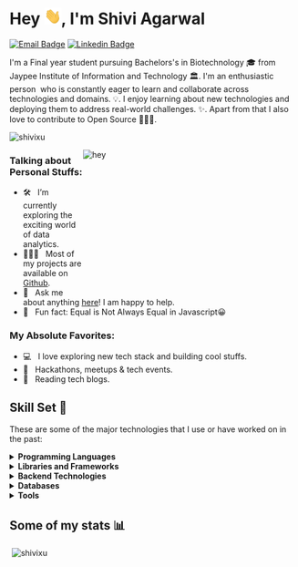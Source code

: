 <h1>Hey <img  src="https://raw.githubusercontent.com/ABSphreak/ABSphreak/master/gifs/Hi.gif" width="30px">, I'm Shivi Agarwal</h1>

[![Email Badge](https://img.shields.io/badge/-shiviagarwal2904@gmail.com-c14438?style=flat-square&logo=Gmail&logoColor=white)](mailto:shiviagarwal2904@gmail.com)
[![Linkedin Badge](https://img.shields.io/badge/-LinkedIn-0e76a8?style=flat-square&logo=Linkedin&logoColor=white)]([https://www.linkedin.com/in/shivi-agarwal29/](https://www.linkedin.com/authwall?trk=bf&trkInfo=AQHiZkZe1HunegAAAY-R1WNA5A5oCoSph7RIsqRXkhETQpCh2dahnvHzjuezrmar_37qMnGcx6Oi0fYkU6zSi_waYHSeV-oeS9D5OO0EURLKVN74sY9MrYBCSORGpyowy6A_39o=&original_referer=&sessionRedirect=https%3A%2F%2Fwww.linkedin.com%2Fin%2Fshivi-agarwal29%2F))


I'm a Final year student pursuing Bachelors's in Biotechnology 🎓 from Jaypee Institute of Information and Technology 🏛. I'm an enthusiastic person  who is constantly eager to learn and collaborate across technologies and domains. 💡. I enjoy learning about new technologies and deploying them to address real-world challenges. ✨. Apart from that I also love to contribute to Open Source 👨🏻‍💻. 

<p align="left"> <img src="https://komarev.com/ghpvc/?username=shivixu&label=Profile%20views&color=0e75b6&style=flat" alt="shivixu" /> </p>

<img align="right" height="250" width="375" alt="hey" src="[[https://gifdb.com/gif/hard-work-spongebob-squarepants-out-of-breath-vjn04bxou9xa8b8o.html?embed=true](https://gifdb.com/images/high/hard-work-spongebob-squarepants-out-of-breath-vjn04bxou9xa8b8o.gif)](https://repository-images.githubusercontent.com/462900780/0a10af70-6cbf-46df-9071-0ff586a3b1d6)" />

### Talking about Personal Stuffs:

- 🛠 &nbsp; I’m currently exploring the exciting world of data analytics.
- 👨🏻‍💻 &nbsp; Most of my projects are available on [Github](https://github.com/shivixu).
- 💬 &nbsp; Ask me about anything [here](mailto:shiviagarwal2904@gmail.com)! I am happy to help.
- 👾 &nbsp; Fun fact: Equal is Not Always Equal in Javascript😀

### My Absolute Favorites:

- 💻 &nbsp; I love exploring new tech stack and building cool stuffs.
- 🍕 &nbsp; Hackathons, meetups & tech events.
- 📰 &nbsp; Reading tech blogs.


## Skill Set :muscle:

These are some of the major technologies that I use or have worked on in the past:

<details>	
  <summary><b>Programming Languages</b></summary>

  <br />
  
|<img title="Python" alt="Python" width="40px" src="https://raw.githubusercontent.com/github/explore/master/topics/python/python.png" />|<img alt="JS" title="JavaScript" width="40px" src="https://raw.githubusercontent.com/github/explore/master/topics/javascript/javascript.png">|<img title="C++" alt="C++" width="40px" 
|--|--|--|

</details>

<details>	
  <summary><b>Libraries and Frameworks</b></summary>

  <br />
  

	<img title="NodeJS" alt="NodeJS" width="40px" src="https://raw.githubusercontent.com/github/explore/master/topics/nodejs/nodejs.png">	<img title="React" alt="React" width="40px" src="https://raw.githubusercontent.com/github/explore/master/topics/react/react.png">	<img title="HTML" alt="HTML" width="40px" src="https://raw.githubusercontent.com/github/explore/master/topics/html/html.png">	<img title="CSS" alt="CSS" width="40px" 


</details>

<details>	
  <summary><b>Backend Technologies</b></summary>

  <br />

	<img title="ExpressJS" alt="ExpressJS" width="40px" src="https://raw.githubusercontent.com/github/explore/master/topics/express/express.png">	<img title="NodeJS" alt="NodeJS" width="40px" src="https://raw.githubusercontent.com/github/explore/master/topics/nodejs/nodejs.png">


</details>

<details>	
  <summary><b>Databases</b></summary>

  <br />

<img title="MySQL" alt="MySQL" width="40px" src="https://raw.githubusercontent.com/github/explore/master/topics/mysql/mysql.png">|<img title="MongoDB" alt="MongoDB" width="40px" src="https://raw.githubusercontent.com/github/explore/master/topics/mongodb/mongodb.png"> <br>
|--|--|

</details>

<details>	
  <summary><b>Tools</b></summary>

  <br />
|<img title="VS Code" alt="VS Code" width="40px" src="https://img.icons8.com/fluent/48/000000/visual-studio-code-2019.png">|<img title="git" alt="git" width="40px" src="https://raw.githubusercontent.com/github/explore/master/topics/git/git.png">|<img title="Jupyter Notebook" alt="Jupyter" width="40px" src="https://raw.githubusercontent.com/github/explore/master/topics/jupyter-notebook/jupyter-notebook.png">
|--|--|--|--|

</details>

## Some of my stats :bar_chart:

<p>&nbsp;<img align="center" src="https://github-readme-stats.vercel.app/api?username=shivixu&show_icons=true&locale=en" alt="shivixu" /></p>
